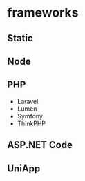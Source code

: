 # frameworks

## Static

## Node

## PHP

- Laravel
- Lumen
- Symfony
- ThinkPHP

## ASP.NET Code

## UniApp
